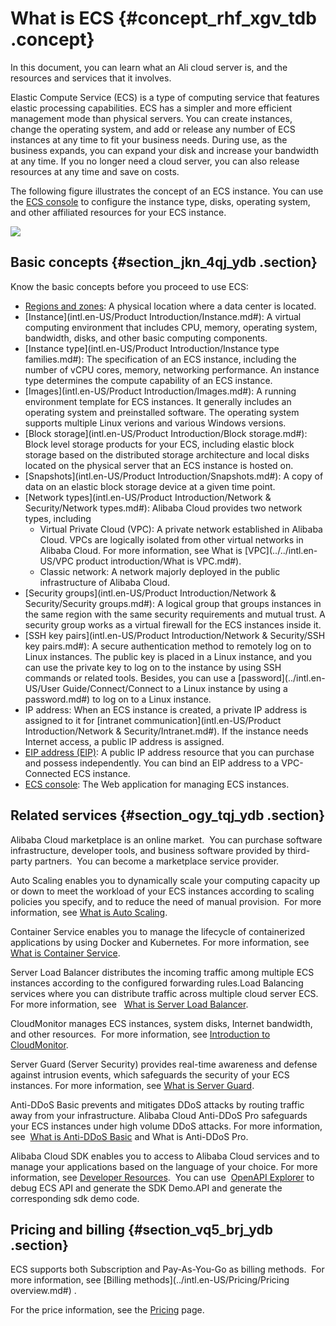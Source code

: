 # What is ECS {#concept_rhf_xgv_tdb .concept}

In this document, you can learn what an Ali cloud server is, and the resources and services that it involves.

Elastic Compute Service \(ECS\) is a type of computing service that features elastic processing capabilities. ECS has a simpler and more efficient management mode than physical servers. You can create instances, change the operating system, and add or release any number of ECS instances at any time to fit your business needs. During use, as the business expands, you can expand your disk and increase your bandwidth at any time. If you no longer need a cloud server, you can also release resources at any time and save on costs.

The following figure illustrates the concept of an ECS instance. You can use the [ECS console](https://ecs.console.aliyun.com/#/home) to configure the instance type, disks, operating system, and other affiliated resources for your ECS instance.

![](http://static-aliyun-doc.oss-cn-hangzhou.aliyuncs.com/assets/img/9543/4795_en-US.png)

## Basic concepts {#section_jkn_4qj_ydb .section}

Know the basic concepts before you proceed to use ECS:

-   [Regions and zones](https://www.alibabacloud.com/help/doc-detail/40654.htm): A physical location where a data center is located.
-   [Instance](intl.en-US/Product Introduction/Instance.md#): A virtual computing environment that includes CPU, memory, operating system, bandwidth, disks, and other basic computing components.
-   [Instance type](intl.en-US/Product Introduction/Instance type families.md#): The specification of an ECS instance, including the number of vCPU cores, memory, networking performance. An instance type determines the compute capability of an ECS instance.
-   [Images](intl.en-US/Product Introduction/Images.md#): A running environment template for ECS instances. It generally includes an operating system and preinstalled software. The operating system supports multiple Linux verions and various Windows versions.
-   [Block storage](intl.en-US/Product Introduction/Block storage.md#): Block level storage products for your ECS, including elastic block storage based on the distributed storage architecture and local disks located on the physical server that an ECS instance is hosted on.
-   [Snapshots](intl.en-US/Product Introduction/Snapshots.md#): A copy of data on an elastic block storage device at a given time point.
-   [Network types](intl.en-US/Product Introduction/Network & Security/Network types.md#): Alibaba Cloud provides two network types, including
    -   Virtual Private Cloud \(VPC\): A private network established in Alibaba Cloud. VPCs are logically isolated from other virtual networks in Alibaba Cloud. For more information, see What is [VPC](../../intl.en-US/VPC product introduction/What is VPC.md#).
    -   Classic network: A network majorly deployed in the public infrastructure of Alibaba Cloud.
-   [Security groups](intl.en-US/Product Introduction/Network & Security/Security groups.md#): A logical group that groups instances in the same region with the same security requirements and mutual trust. A security group works as a virtual firewall for the ECS instances inside it.
-   [SSH key pairs](intl.en-US/Product Introduction/Network & Security/SSH key pairs.md#): A secure authentication method to remotely log on to Linux instances. The public key is placed in a Linux instance, and you can use the private key to log on to the instance by using SSH commands or related tools. Besides, you can use a [password](../intl.en-US/User Guide/Connect/Connect to a Linux instance by using a password.md#) to log on to a Linux instance.
-   IP address: When an ECS instance is created, a private IP address is assigned to it for [intranet communication](intl.en-US/Product Introduction/Network & Security/Intranet.md#). If the instance needs Internet access, a public IP address is assigned.
-   [EIP address \(EIP\)](https://help.aliyun.com/product/61789.html): A public IP address resource that you can purchase and possess independently. You can bind an EIP address to a VPC-Connected ECS instance.
-   [ECS console](https://ecs.console.aliyun.com/#/home): The Web application for managing ECS instances.

## Related services {#section_ogy_tqj_ydb .section}

Alibaba Cloud marketplace is an online market.  You can purchase software infrastructure, developer tools, and business software provided by third-party partners.  You can become a marketplace service provider. 

Auto Scaling enables you to dynamically scale your computing capacity up or down to meet the workload of your ECS instances according to scaling policies you specify, and to reduce the need of manual provision.  For more information, see [What is Auto Scaling](https://www.alibabacloud.com/help/zh/product/25855.htm).

Container Service enables you to manage the lifecycle of containerized applications by using Docker and Kubernetes. For more information, see  [What is Container Service](https://www.alibabacloud.com/help/zh/product/25972.htm).

Server Load Balancer distributes the incoming traffic among multiple ECS instances according to the configured forwarding rules.Load Balancing services where you can distribute traffic across multiple cloud server ECS. For more information, see   [What is Server Load Balancer](https://www.alibabacloud.com/help/zh/product/27537.htm).

CloudMonitor manages ECS instances, system disks, Internet bandwidth, and other resources.  For more information, see [Introduction to CloudMonitor](https://www.alibabacloud.com/help/zh/product/28572.htm).

Server Guard \(Server Security\) provides real-time awareness and defense against intrusion events, which safeguards the security of your ECS instances. For more information, see [What is Server Guard](https://www.alibabacloud.com/help/zh/product/28449.htm).

Anti-DDoS Basic prevents and mitigates DDoS attacks by routing traffic away from your infrastructure. Alibaba Cloud Anti-DDoS Pro safeguards your ECS instances under high volume DDoS attacks. For more information, see  [What is Anti-DDoS Basic](https://www.alibabacloud.com/help/zh/product/28461.htm) and What is Anti-DDoS Pro.

Alibaba Cloud SDK enables you to access to Alibaba Cloud services and to manage your applications based on the language of your choice. For more information, see [Developer Resources](https://www.alibabacloud.com/zh/support/developer-resources).  You can use  [OpenAPI Explorer](https://api.aliyun.com/) to debug ECS API and generate the SDK Demo.API and generate the corresponding sdk demo code.

## Pricing and billing {#section_vq5_brj_ydb .section}

ECS supports both Subscription and Pay-As-You-Go as billing methods.  For more information, see [Billing methods](../intl.en-US/Pricing/Pricing overview.md#) .

For the price information, see the [Pricing](https://www.alibabacloud.com/zh/product/ecs) page.

